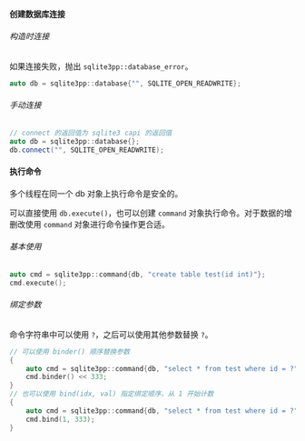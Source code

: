 #### 创建数据库连接

###### 构造时连接

如果连接失败，抛出 `sqlite3pp::database_error`。

```cpp
auto db = sqlite3pp::database{"", SQLITE_OPEN_READWRITE};
```

###### 手动连接

```cpp
// connect 的返回值为 sqlite3 capi 的返回值
auto db = sqlite3pp::database{};
db.connect("", SQLITE_OPEN_READWRITE);
```

#### 执行命令

多个线程在同一个 db 对象上执行命令是安全的。

可以直接使用 `db.execute()`，也可以创建 `command` 对象执行命令。对于数据的增删改使用 `command` 对象进行命令操作更合适。

###### 基本使用

```cpp
auto cmd = sqlite3pp::command{db, "create table test(id int)"};
cmd.execute();
```

###### 绑定参数

命令字符串中可以使用 `?`，之后可以使用其他参数替换 `?`。

```cpp
// 可以使用 binder() 顺序替换参数
{
	auto cmd = sqlite3pp::command{db, "select * from test where id = ?"};
	cmd.binder() << 333;
}
// 也可以使用 bind(idx, val) 指定绑定顺序，从 1 开始计数
{
    auto cmd = sqlite3pp::command{db, "select * from test where id = ?"};
    cmd.bind(1, 333);
}
```
